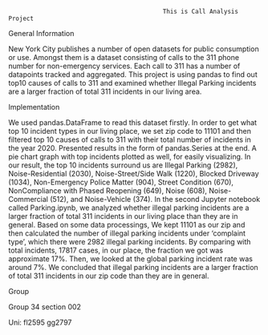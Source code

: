                                                This is Call Analysis Project

General Information

New York City publishes a number of open datasets for public consumption or use. Amongst them is a dataset consisting of calls to the 311 phone number for non-emergency services. Each call to 311 has a number of datapoints tracked and aggregated. This project is using pandas to find out top10 causes of calls to 311 and examined whether Illegal Parking incidents are a larger fraction of total 311 incidents in our living area.

Implementation

We used pandas.DataFrame to read this dataset firstly. In order to get what top 10 incident types in our living place, we set zip code to 11101 and then filtered top 10 causes of calls to 311 with their total number of incidents in the year 2020. Presented results in the form of pandas.Series at the end. A pie chart graph with top incidents plotted as well, for easily visualizing. In our result, the top 10 incidents surround us are Illegal Parking (2982), Noise-Residential (2030), Noise-Street/Side Walk (1220), Blocked Driveway (1034), Non-Emergency Police Matter (904), Street Condition (670), NonCompliance with Phased Reopening (649), Noise (608), Noise-Commercial (512), and Noise-Vehicle (374).
In the second Jupyter notebook called Parking.ipynb, we analyzed whether illegal parking incidents are a larger fraction of total 311 incidents in our living place than they are in general. Based on some data processings, We kept 11101 as our zip and then calculated the number of illegal parking incidents under ‘complaint type’, which there were 2982 illegal parking incidents. By comparing with total incidents, 17817 cases, in our place, the fraction we got was approximate 17%. Then, we looked at the global parking incident rate was around 7%. We concluded that illegal parking incidents are a larger fraction of total 311 incidents in our zip code than they are in general. 

Group 

Group 34 section 002

Uni: fl2595 gg2797
